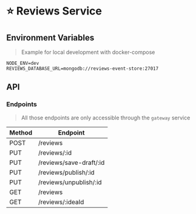 # ⭐ Reviews Service

## Environment Variables

> Example for local development with docker-compose

```
NODE_ENV=dev
REVIEWS_DATABASE_URL=mongodb://reviews-event-store:27017
```

## API

### Endpoints

> All those endpoints are only accessible through the `gateway` service

| Method | Endpoint                |
| ------ | ----------------------- |
| POST   | /reviews                |
| PUT    | /reviews/:id            |
| PUT    | /reviews/save-draft/:id |
| PUT    | /reviews/publish/:id    |
| PUT    | /reviews/unpublish/:id  |
| GET    | /reviews                |
| GET    | /reviews/:ideaId        |
